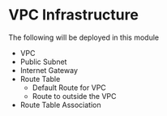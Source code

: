 # VPC Infrastructure
The following will be deployed in this module
- VPC
- Public Subnet
- Internet Gateway
- Route Table
  - Default Route for VPC
  - Route to outside the VPC
- Route Table Association
